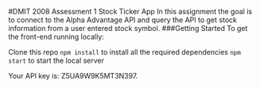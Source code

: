 #DMIT 2008 Assessment 1 Stock Ticker App
In this assignment the goal is to connect to the Alpha Advantage API and query the API to get stock information from a user entered stock symbol.
###Getting Started
To get the front-end running locally:

Clone this repo
`npm install` to install all the required dependencies
`npm start` to start the local server

Your API key is: Z5UA9W9K5MT3N397.